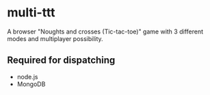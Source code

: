# multi-ttt
A browser "Noughts and crosses (Tic-tac-toe)" game with 3 different modes and multiplayer possibility.
## Required for dispatching
* node.js
* MongoDB
